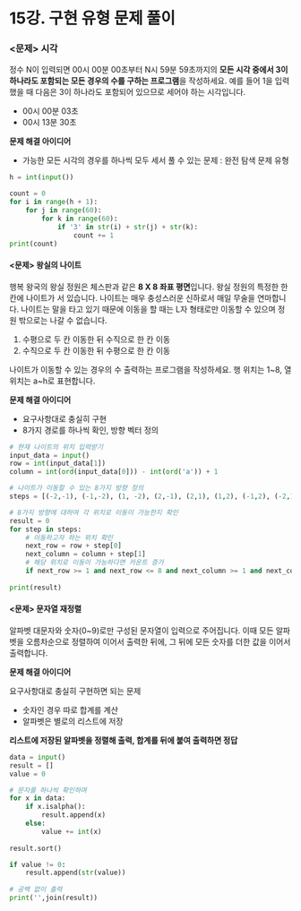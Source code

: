 # 15강. 구현 유형 문제 풀이



### **<문제> 시각**

정수 N이 입력되면 00시 00분 00초부터 N시 59분 59초까지의 **모든 시각 중에서 3이 하나라도 포함되는 모든 경우의 수를 구하는 프로그램**을 작성하세요. 예를 들어 1을 입력했을 때 다음은 3이 하나라도 포함되어 있으므로 세어야 하는 시각입니다.

* 00시 00분 03초
* 00시 13분 30초



**문제 해결 아이디어**

* 가능한 모든 시각의 경우를 하나씩 모두 세서 풀 수 있는 문제 : 완전 탐색 문제 유형

```python
h = int(input())

count = 0
for i in range(h + 1):
    for j in range(60):
        for k in range(60):
            if '3' in str(i) + str(j) + str(k):
                count += 1
print(count)
```





#### <문제> 왕실의 나이트

행복 왕국의 왕실 정원은 체스판과 같은 **8 X 8 좌표 평면**입니다. 왕실 정원의 특정한 한 칸에 나이트가 서 있습니다. 나이트는 매우 충성스러운 신하로서 매일 무술을 연마합니다. 나이트는 말을 타고 있기 때문에 이동을 할 때는 L자 형태로만 이동할 수 있으며 정원 밖으로는 나갈 수 없습니다.

1. 수평으로 두 칸 이동한 뒤 수직으로 한 칸 이동
2. 수직으로 두 칸 이동한 뒤 수평으로 한 칸 이동

나이트가 이동할 수 있는 경우의 수 출력하는 프로그램을 작성하세요. 행 위치는 1~8, 열 위치는 a~h로 표현합니다.



**문제 해결 아이디어**

- 요구사항대로 충실히 구현
- 8가지 경로를 하나씩 확인,  방향 벡터 정의

```python
# 현재 나이트의 위치 입력받기
input_data = input()
row = int(input_data[1])
column = int(ord(input_data[0])) - int(ord('a')) + 1

# 나이트가 이동할 수 있는 8가지 방향 정의
steps = [(-2,-1), (-1,-2), (1, -2), (2,-1), (2,1), (1,2), (-1,2), (-2,1)]

# 8가지 방향에 대하여 각 위치로 이동이 가능한지 확인
result = 0
for step in steps:
    # 이동하고자 하는 위치 확인
    next_row = row + step[0]
    next_column = column + step[1]
    # 해당 위치로 이동이 가능하다면 카운트 증가
    if next_row >= 1 and next_row <= 8 and next_column >= 1 and next_column <= 8:
        
print(result)
```





#### <문제> 문자열 재정렬

알파벳 대문자와 숫자(0~9)로만 구성된 문자열이 입력으로 주어집니다. 이때 모든 알파벳을 오름차순으로 정렬하여 이어서 출력한 뒤에, 그 뒤에 모든 숫자를 더한 값을 이어서 출력합니다. 



**문제 해결 아이디어**

요구사항대로 충실히 구현하면 되는 문제

- 숫자인 경우 따로 합계를 계산
- 알파벳은 별로의 리스트에 저장

**리스트에 저장된 알파벳을 정렬해 출력, 합계를 뒤에 붙여 출력하면 정답**

```python
data = input()
result = []
value = 0

# 문자를 하나씩 확인하며
for x in data:
    if x.isalpha():
        result.append(x)
    else:
        value += int(x)
        
result.sort()

if value != 0:
    result.append(str(value))
    
# 공백 없이 출력
print('',join(result))
```

